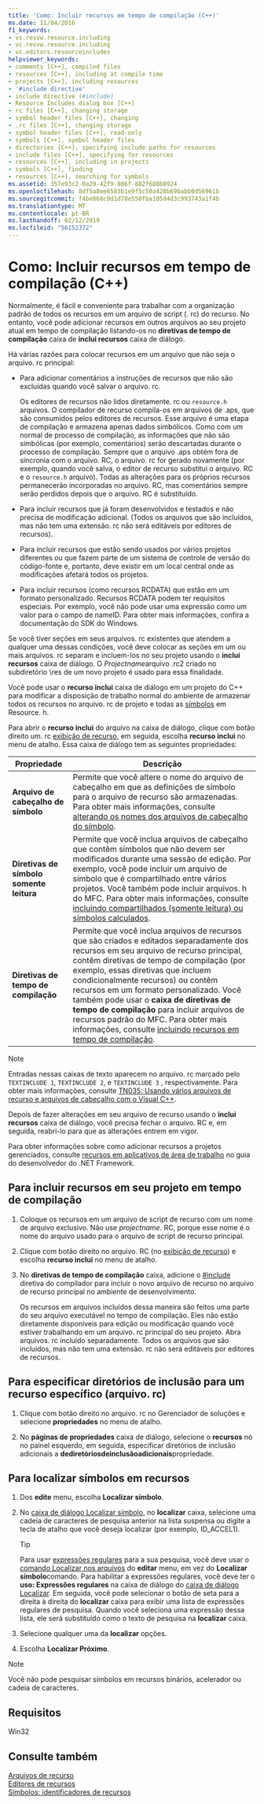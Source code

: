 ```yaml
---
title: 'Como: Incluir recursos em tempo de compilação (C++)'
ms.date: 11/04/2016
f1_keywords:
- vs.resvw.resource.including
- vc.resvw.resource.including
- vc.editors.resourceincludes
helpviewer_keywords:
- comments [C++], compiled files
- resources [C++], including at compile time
- projects [C++], including resources
- '#include directive'
- include directive (#include)
- Resource Includes dialog box [C++]
- rc files [C++], changing storage
- symbol header files [C++], changing
- .rc files [C++], changing storage
- symbol header files [C++], read-only
- symbols [C++], symbol header files
- directories [C++], specifying include paths for resources
- include files [C++], specifying for resources
- resources [C++], including in projects
- symbols [C++], finding
- resources [C++], searching for symbols
ms.assetid: 357e93c2-0a29-42f9-806f-882f688b8924
ms.openlocfilehash: 8df5a8ee6583b1e9f5c50a428b69babb0d56961b
ms.sourcegitcommit: f4be868c0d1d78e550fba105d4d3c993743a1f4b
ms.translationtype: MT
ms.contentlocale: pt-BR
ms.lasthandoff: 02/12/2019
ms.locfileid: "56152372"
---
```

# <a name="how-to-include-resources-at-compile-time-c"></a>Como: Incluir recursos em tempo de compilação (C++)

Normalmente, é fácil e conveniente para trabalhar com a organização padrão de todos os recursos em um arquivo de script (. rc) do recurso. No entanto, você pode adicionar recursos em outros arquivos ao seu projeto atual em tempo de compilação listando-os no **diretivas de tempo de compilação** caixa de **inclui recursos** caixa de diálogo.

Há várias razões para colocar recursos em um arquivo que não seja o arquivo. rc principal:

- Para adicionar comentários a instruções de recursos que não são excluídas quando você salvar o arquivo. rc.

   Os editores de recursos não lidos diretamente. rc ou `resource.h` arquivos. O compilador de recurso compila-os em arquivos de .aps, que são consumidos pelos editores de recursos. Esse arquivo é uma etapa de compilação e armazena apenas dados simbólicos. Como com um normal de processo de compilação, as informações que não são simbólicas (por exemplo, comentários) serão descartadas durante o processo de compilação. Sempre que o arquivo .aps obtém fora de sincronia com o arquivo. RC, o arquivo. rc for gerado novamente (por exemplo, quando você salva, o editor de recurso substitui o arquivo. RC e o `resource.h` arquivo). Todas as alterações para os próprios recursos permanecerão incorporadas no arquivo. RC, mas comentários sempre serão perdidos depois que o arquivo. RC é substituído.

- Para incluir recursos que já foram desenvolvidos e testados e não precisa de modificação adicional. (Todos os arquivos que são incluídos, mas não tem uma extensão. rc não será editáveis por editores de recursos).

- Para incluir recursos que estão sendo usados por vários projetos diferentes ou que fazem parte de um sistema de controle de versão do código-fonte e, portanto, deve existir em um local central onde as modificações afetará todos os projetos.

- Para incluir recursos (como recursos RCDATA) que estão em um formato personalizado. Recursos RCDATA podem ter requisitos especiais. Por exemplo, você não pode usar uma expressão como um valor para o campo de nameID. Para obter mais informações, confira a documentação do SDK do Windows.

Se você tiver seções em seus arquivos. rc existentes que atendem a qualquer uma dessas condições, você deve colocar as seções em um ou mais arquivos. rc separam e incluem-los no seu projeto usando o **inclui recursos** caixa de diálogo. O *Projectname*arquivo .rc2 criado no subdiretório \res de um novo projeto é usado para essa finalidade.

Você pode usar o **recurso inclui** caixa de diálogo em um projeto do C++ para modificar a disposição de trabalho normal do ambiente de armazenar todos os recursos no arquivo. rc de projeto e todas as [símbolos](../windows/symbols-resource-identifiers.md) em Resource. h.

Para abrir o **recurso inclui** do arquivo na caixa de diálogo, clique com botão direito um. rc [exibição de recurso](../windows/resource-view-window.md), em seguida, escolha **recurso inclui** no menu de atalho. Essa caixa de diálogo tem as seguintes propriedades:

|Propriedade|Descrição|
|---|---|
|**Arquivo de cabeçalho de símbolo**|Permite que você altere o nome do arquivo de cabeçalho em que as definições de símbolo para o arquivo de recurso são armazenadas. Para obter mais informações, consulte [alterando os nomes dos arquivos de cabeçalho do símbolo](../windows/changing-the-names-of-symbol-header-files.md).|
|**Diretivas de símbolo somente leitura**|Permite que você inclua arquivos de cabeçalho que contêm símbolos que não devem ser modificados durante uma sessão de edição. Por exemplo, você pode incluir um arquivo de símbolo que é compartilhado entre vários projetos. Você também pode incluir arquivos. h do MFC. Para obter mais informações, consulte [incluindo compartilhados (somente leitura) ou símbolos calculados](../windows/including-shared-read-only-or-calculated-symbols.md).|
|**Diretivas de tempo de compilação**|Permite que você inclua arquivos de recursos que são criados e editados separadamente dos recursos em seu arquivo de recurso principal, contêm diretivas de tempo de compilação (por exemplo, essas diretivas que incluem condicionalmente recursos) ou contêm recursos em um formato personalizado. Você também pode usar o **caixa de diretivas de tempo de compilação** para incluir arquivos de recursos padrão do MFC. Para obter mais informações, consulte [incluindo recursos em tempo de compilação](../windows/how-to-include-resources-at-compile-time.md).|

> [!NOTE]
> Entradas nessas caixas de texto aparecem no arquivo. rc marcado pelo `TEXTINCLUDE 1`, `TEXTINCLUDE 2`, e `TEXTINCLUDE 3` , respectivamente. Para obter mais informações, consulte [TN035: Usando vários arquivos de recurso e arquivos de cabeçalho com o Visual C++](../mfc/tn035-using-multiple-resource-files-and-header-files-with-visual-cpp.md).

Depois de fazer alterações em seu arquivo de recurso usando o **inclui recursos** caixa de diálogo, você precisa fechar o arquivo. RC e, em seguida, reabri-lo para que as alterações entrem em vigor.

Para obter informações sobre como adicionar recursos a projetos gerenciados, consulte [recursos em aplicativos de área de trabalho](/dotnet/framework/resources/index) no guia do desenvolvedor do .NET Framework.

## <a name="to-include-resources-in-your-project-at-compile-time"></a>Para incluir recursos em seu projeto em tempo de compilação

1. Coloque os recursos em um arquivo de script de recurso com um nome de arquivo exclusivo. Não use *projectname*. RC, porque esse nome é o nome do arquivo usado para o arquivo de script de recurso principal.

1. Clique com botão direito no arquivo. RC (no [exibição de recurso](../windows/resource-view-window.md)) e escolha **recurso inclui** no menu de atalho.

1. No **diretivas de tempo de compilação** caixa, adicione o [#include](../preprocessor/hash-include-directive-c-cpp.md) diretiva do compilador para incluir o novo arquivo de recurso no arquivo de recurso principal no ambiente de desenvolvimento.

   Os recursos em arquivos incluídos dessa maneira são feitos uma parte do seu arquivo executável no tempo de compilação. Eles não estão diretamente disponíveis para edição ou modificação quando você estiver trabalhando em um arquivo. rc principal do seu projeto. Abra arquivos. rc incluído separadamente. Todos os arquivos que são incluídos, mas não tem uma extensão. rc não será editáveis por editores de recursos.

## <a name="to-specify-include-directories-for-a-specific-resource-rc-file"></a>Para especificar diretórios de inclusão para um recurso específico (arquivo. rc)

1. Clique com botão direito no arquivo. rc no Gerenciador de soluções e selecione **propriedades** no menu de atalho.

1. No **páginas de propriedades** caixa de diálogo, selecione o **recursos** nó no painel esquerdo, em seguida, especificar diretórios de inclusão adicionais a **dediretóriosdeinclusãoadicionais**propriedade.

## <a name="to-find-symbols-in-resources"></a>Para localizar símbolos em recursos

1. Dos **edite** menu, escolha **Localizar símbolo**.

1. No [caixa de diálogo Localizar símbolo](/visualstudio/ide/go-to), no **localizar** caixa, selecione uma cadeia de caracteres de pesquisa anterior na lista suspensa ou digite a tecla de atalho que você deseja localizar (por exemplo, ID_ACCEL1).

   > [!TIP]
   > Para usar [expressões regulares](/visualstudio/ide/using-regular-expressions-in-visual-studio) para a sua pesquisa, você deve usar o [comando Localizar nos arquivos](/visualstudio/ide/reference/find-command) do **editar** menu, em vez do **Localizar símbolo**comando. Para habilitar a expressões regulares, você deve ter o **uso: Expressões regulares** na caixa de diálogo do [caixa de diálogo Localizar](/visualstudio/ide/finding-and-replacing-text). Em seguida, você pode selecionar o botão de seta para a direita à direita do **localizar** caixa para exibir uma lista de expressões regulares de pesquisa. Quando você seleciona uma expressão dessa lista, ele será substituído como o texto de pesquisa na **localizar** caixa.

1. Selecione qualquer uma da **localizar** opções.

1. Escolha **Localizar Próximo**.

> [!NOTE]
> Você não pode pesquisar símbolos em recursos binários, acelerador ou cadeia de caracteres.

## <a name="requirements"></a>Requisitos

Win32

## <a name="see-also"></a>Consulte também

[Arquivos de recurso](../windows/resource-files-visual-studio.md)<br/>
[Editores de recursos](../windows/resource-editors.md)<br/>
[Símbolos: identificadores de recursos](../windows/symbols-resource-identifiers.md)<br/>